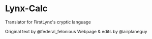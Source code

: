 # Lynx-Calc
Translator for FirstLynx's cryptic language

Original text by @federal_felonious
Webpage & edits by @airplaneguy

